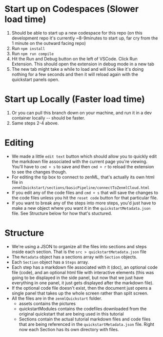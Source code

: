 # Start up on Codespaces (Slower load time)

1. Should be able to start up a new codespace for this repo (on this development repo it's currently ~8-9minutes to start up, far cry from the 1 minute on the outward facing repo)
2. Run `npm install`
3. Run `npm run compile`
4. Hit the Run and Debug button on the left of VSCode. Click Run Extension. This should open the extension in debug mode in a new tab
5. The new tab might take a while to load and will look like it's doing nothing for a few seconds and then it will reload again with the quickstart panels open.

# Start up Locally (Faster load time)

1. Or you can pull this branch down on your machine, and run it in a dev container locally -- should be faster.
2. Same steps 2-4 above.

# Editing

- We made a little `edit text` button which should allow you to quickly edit the markdown file associated with the current page you're viewing. You'll have to `cmd + s` to save and then `cmd + r` to reload the extension to see the changes though.
- For editing the tip box to connect to zenML, that's actually its own html file in `zenmlQuickstart/sections/basicPipeline/connectToZenmlCloud.html`
- If you edit any of the code files and `cmd + s` that will save the changes to the code files unless you hit the `reset code` button for that particular file.
- If you want to break any of the steps into more steps, you'd just have to make a new object where you want it in the `quickstartMetadata.json` file. See Structure below for how that's stuctured.

# Structure

- We're using a JSON to organize all the files into sections and steps inside each section. That is the `src > quickstartMetadata.json` file
- The `Metadata` object has a sections array with `Section` objects.
- Each `Section` object has a `Steps` array.
- Each step has a markdown file associated with it (doc), an optional code file (code), and an optional html file with interactive elements (this was going to be displayed in the side panel, but now that we just have everything in one panel, it just gets displayed after the markdown file).
- If the optional code file doesn't exist, then the document just opens a single panel that takes up the whole screen rather than split screen.
- All the files are in the `zenmlQuickstart` folder.
  - assets contains the pictures
  - quickstartModules contains the codefiles downloaded from the original quickstart that are being used in this tutorial
  - Sections contain the actual tutorial markdown files and code files that are being referenced in the `quickstartMetadata.json` file. Right now each Section has its own directory with files.
